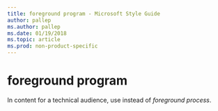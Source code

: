 ```yaml
---
title: foreground program - Microsoft Style Guide
author: pallep
ms.author: pallep
ms.date: 01/19/2018
ms.topic: article
ms.prod: non-product-specific
---
```


# foreground program

In content for a technical audience, use instead of *foreground process*.
